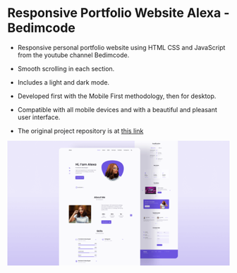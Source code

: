 # Responsive Portfolio Website Alexa  - Bedimcode

- Responsive personal portfolio website using HTML CSS and JavaScript from the youtube channel Bedimcode.
- Smooth scrolling in each section.
- Includes a light and dark mode.
- Developed first with the Mobile First methodology, then for desktop.
- Compatible with all mobile devices and with a beautiful and pleasant user interface.

- The original project repository is at [this link](https://github.com/bedimcode/responsive-portfolio-website-Alexa)

![preview img](/preview.png)
